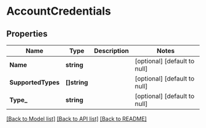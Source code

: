 # AccountCredentials

## Properties
Name | Type | Description | Notes
------------ | ------------- | ------------- | -------------
**Name** | **string** |  | [optional] [default to null]
**SupportedTypes** | **[]string** |  | [optional] [default to null]
**Type_** | **string** |  | [optional] [default to null]

[[Back to Model list]](../README.md#documentation-for-models) [[Back to API list]](../README.md#documentation-for-api-endpoints) [[Back to README]](../README.md)


